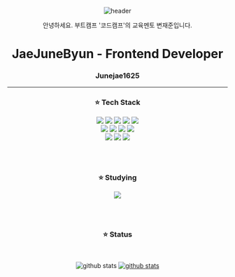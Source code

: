 <div align="center">

  ![header](https://capsule-render.vercel.app/api?&type=waving&color=99c2ff&height=250&section=header&text=Welcome!&fontSize=70&animation=scaleIn&fontColor=ffffff)


  안녕하세요. 부트캠프 '코드캠프'의 교육멘토 변재준입니다.

# JaeJuneByun - Frontend Developer
### Junejae1625

<hr></hr>

### ⭐️ Tech Stack 

<img src="https://img.shields.io/badge/JavaScript-F7DF1E?style=flat&logo=JavaScript&logoColor=white"/>
<img src="https://img.shields.io/badge/TypeScript-3178C6?style=flat&logo=TypeScript&logoColor=white"/>
<img src="https://img.shields.io/badge/HTML5-E34F26?style=flat&logo=HTML5&logoColor=white"/>
<img src="https://img.shields.io/badge/CSS3-1572B6?style=flat&logo=css3&logoColor=white"/>
<img src="https://img.shields.io/badge/Emotion-fbace2?style=flat&logo=Emotion&logoColor=white"/>
</br>
<img src="https://img.shields.io/badge/React-61DAFB?style=flat&logo=React&logoColor=white"/>
<img src="https://img.shields.io/badge/Next-000000?style=flat&logo=Next&logoColor=white"/>
<img src="https://img.shields.io/badge/Graphql-E10098?style=flat&logo=Graphql&logoColor=white"/>
<img src="https://img.shields.io/badge/Apollo Client-311C87?style=flat&logo=ApolloGraphQL&logoColor=white"/>
</br>
<img src="https://img.shields.io/badge/GCP-4285F4?style=flat&logo=Google Cloud&logoColor=white"/>
<img src="https://img.shields.io/badge/Amazon AWS-232F3E?style=flat&logo=Amazon AWS&logoColor=white"/>
<img src="https://img.shields.io/badge/Docker-2496ED?style=flat&logo=Docker&logoColor=white"/>

</br></br>


### ⭐️ Studying

<img src="https://img.shields.io/badge/React Native-61DAFB?style=flat&logo=React&logoColor=white"/>

</br></br>


### ⭐️ Status

</br>

<div>

![github stats](https://github-readme-stats.vercel.app/api?username=Junejae1625&show_icons=true)
[![github stats](https://github-readme-stats.vercel.app/api/top-langs/?username=Junejae1625&show_icons=true&hide_border=true&title_color=004386&icon_color=004386&layout=compact)](https://github.com/Junejae1625)

</div>


</div>

